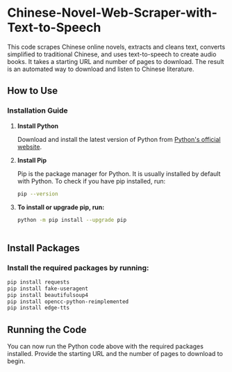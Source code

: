 # Chinese-Novel-Web-Scraper-with-Text-to-Speech

This code scrapes Chinese online novels, extracts and cleans text, converts simplified to traditional Chinese, and uses text-to-speech to create audio books. It takes a starting URL and number of pages to download. The result is an automated way to download and listen to Chinese literature.

## How to Use

### Installation Guide

1. **Install Python**

   Download and install the latest version of Python from [Python's official website](https://www.python.org/downloads/).

2. **Install Pip**

   Pip is the package manager for Python. It is usually installed by default with Python. To check if you have pip installed, run:
   ```sh
   pip --version  

3. **To install or upgrade pip, run:**
   ```sh
   python -m pip install --upgrade pip
  
## **Install  Packages**  
   
  ###  Install the required packages by running:  
  ```sh
  pip install requests  
  pip install fake-useragent  
  pip install beautifulsoup4  
  pip install opencc-python-reimplemented  
  pip install edge-tts
   ```
## **Running the Code**  
   You can now run the Python code above with the required packages installed. Provide the starting URL and the number of pages to download to begin.
